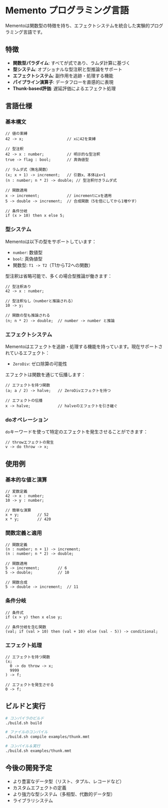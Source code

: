 # Memento プログラミング言語

Mementoは関数型の特徴を持ち、エフェクトシステムを統合した実験的プログラミング言語です。

## 特徴

- **関数型パラダイム**: すべてが式であり、ラムダ計算に基づく
- **型システム**: オプショナルな型注釈と型推論をサポート
- **エフェクトシステム**: 副作用を追跡・処理する機能
- **パイプライン演算子**: データフローを直感的に表現
- **Thunk-based評価**: 遅延評価によるエフェクト処理

## 言語仕様

### 基本構文

```
// 値の束縛
42 -> x;                   // xに42を束縛

// 型注釈
42 -> x : number;          // 明示的な型注釈
true -> flag : bool;       // 真偽値型

// ラムダ式（無名関数）
(x; x + 1) -> increment;   // 引数x、本体はx+1
(n : number; n * 2) -> double; // 型注釈付きラムダ式

// 関数適用
x -> increment;            // incrementにxを適用
5 -> double -> increment;  // 合成関数（5を倍にしてから1増やす）

// 条件分岐
if (x > 10) then x else 5;
```

### 型システム

Mementoは以下の型をサポートしています：

- `number`: 数値型
- `bool`: 真偽値型
- 関数型: `T1 -> T2`（T1からT2への関数）

型注釈は省略可能で、多くの場合型推論が働きます：

```
// 型注釈あり
42 -> x : number;

// 型注釈なし（numberと推論される）
10 -> y;

// 関数の型も推論される
(n; n * 2) -> double;  // number -> number と推論
```

### エフェクトシステム

Mementoはエフェクトを追跡・処理する機能を持っています。現在サポートされているエフェクト：

- `ZeroDiv`: ゼロ除算の可能性

エフェクトは関数を通じて伝播します：

```
// エフェクトを持つ関数
(a; a / 2) -> halve;   // ZeroDivエフェクトを持つ

// エフェクトの伝播
x -> halve;            // halveのエフェクトを引き継ぐ
```

### doオペレーション

`do`キーワードを使って特定のエフェクトを発生させることができます：

```
// throwエフェクトの発生
v -> do throw -> x;
```

## 使用例

### 基本的な値と演算

```
// 変数定義
42 -> x : number;
10 -> y : number;

// 簡単な演算
x + y;        // 52
x * y;        // 420
```

### 関数定義と適用

```
// 関数定義
(n : number; n + 1) -> increment;
(n : number; n * 2) -> double;

// 関数適用
5 -> increment;        // 6
5 -> double;           // 10

// 関数合成
5 -> double -> increment;  // 11
```

### 条件分岐

```
// 条件式
if (x > y) then x else y;

// 条件分岐を含む関数
(val; if (val > 10) then (val + 10) else (val - 5)) -> conditional;
```

### エフェクト処理

```
// エフェクトを持つ関数
(x;
  0 -> do throw -> x;
  9999
) -> f;

// エフェクトを発生させる
0 -> f;
```

## ビルドと実行

```bash
# コンパイラのビルド
./build.sh build

# ファイルのコンパイル
./build.sh compile examples/thunk.mmt

# コンパイル＆実行
./build.sh examples/thunk.mmt
```

## 今後の開発予定

- より豊富なデータ型（リスト、タプル、レコードなど）
- カスタムエフェクトの定義
- より強力な型システム（多相型、代数的データ型）
- ライブラリシステム
